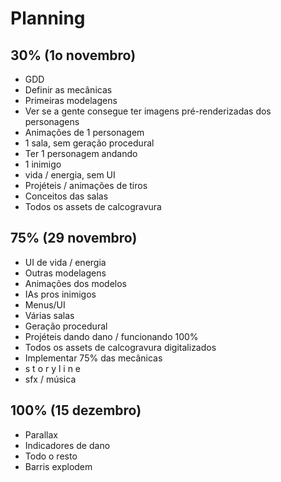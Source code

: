 # Planning

## 30% (1o novembro)
- GDD
- Definir as mecânicas
- Primeiras modelagens
- Ver se a gente consegue ter imagens pré-renderizadas dos personagens
- Animações de 1 personagem
- 1 sala, sem geração procedural
- Ter 1 personagem andando
- 1 inimigo
- vida / energia, sem UI
- Projéteis / animações de tiros
- Conceitos das salas
- Todos os assets de calcogravura

## 75% (29 novembro)
- UI de vida / energia 
- Outras modelagens
- Animações dos modelos
- IAs pros inimigos
- Menus/UI
- Várias salas
- Geração procedural
- Projéteis dando dano / funcionando 100%
- Todos os assets de calcogravura digitalizados
- Implementar 75% das mecânicas
- s t o r y l i n e
- sfx / música

## 100% (15 dezembro)
- Parallax
- Indicadores de dano
- Todo o resto
- Barris explodem
